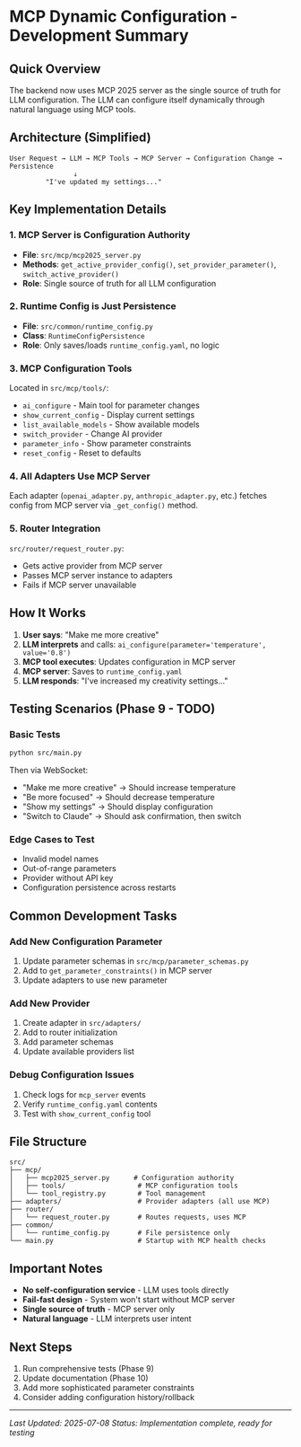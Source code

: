 # MCP Dynamic Configuration - Development Summary

## Quick Overview
The backend now uses MCP 2025 server as the single source of truth for LLM configuration. The LLM can configure itself dynamically through natural language using MCP tools.

## Architecture (Simplified)
```
User Request → LLM → MCP Tools → MCP Server → Configuration Change → Persistence
                ↓
         "I've updated my settings..."
```

## Key Implementation Details

### 1. MCP Server is Configuration Authority
- **File**: `src/mcp/mcp2025_server.py`
- **Methods**: `get_active_provider_config()`, `set_provider_parameter()`, `switch_active_provider()`
- **Role**: Single source of truth for all LLM configuration

### 2. Runtime Config is Just Persistence
- **File**: `src/common/runtime_config.py`
- **Class**: `RuntimeConfigPersistence`
- **Role**: Only saves/loads `runtime_config.yaml`, no logic

### 3. MCP Configuration Tools
Located in `src/mcp/tools/`:
- `ai_configure` - Main tool for parameter changes
- `show_current_config` - Display current settings
- `list_available_models` - Show available models
- `switch_provider` - Change AI provider
- `parameter_info` - Show parameter constraints
- `reset_config` - Reset to defaults

### 4. All Adapters Use MCP Server
Each adapter (`openai_adapter.py`, `anthropic_adapter.py`, etc.) fetches config from MCP server via `_get_config()` method.

### 5. Router Integration
`src/router/request_router.py`:
- Gets active provider from MCP server
- Passes MCP server instance to adapters
- Fails if MCP server unavailable

## How It Works

1. **User says**: "Make me more creative"
2. **LLM interprets** and calls: `ai_configure(parameter='temperature', value='0.8')`
3. **MCP tool executes**: Updates configuration in MCP server
4. **MCP server**: Saves to `runtime_config.yaml`
5. **LLM responds**: "I've increased my creativity settings..."

## Testing Scenarios (Phase 9 - TODO)

### Basic Tests
```bash
python src/main.py
```

Then via WebSocket:
- "Make me more creative" → Should increase temperature
- "Be more focused" → Should decrease temperature
- "Show my settings" → Should display configuration
- "Switch to Claude" → Should ask confirmation, then switch

### Edge Cases to Test
- Invalid model names
- Out-of-range parameters
- Provider without API key
- Configuration persistence across restarts

## Common Development Tasks

### Add New Configuration Parameter
1. Update parameter schemas in `src/mcp/parameter_schemas.py`
2. Add to `get_parameter_constraints()` in MCP server
3. Update adapters to use new parameter

### Add New Provider
1. Create adapter in `src/adapters/`
2. Add to router initialization
3. Add parameter schemas
4. Update available providers list

### Debug Configuration Issues
1. Check logs for `mcp_server` events
2. Verify `runtime_config.yaml` contents
3. Test with `show_current_config` tool

## File Structure
```
src/
├── mcp/
│   ├── mcp2025_server.py      # Configuration authority
│   ├── tools/                  # MCP configuration tools
│   └── tool_registry.py        # Tool management
├── adapters/                   # Provider adapters (all use MCP)
├── router/
│   └── request_router.py       # Routes requests, uses MCP
├── common/
│   └── runtime_config.py       # File persistence only
└── main.py                     # Startup with MCP health checks
```

## Important Notes
- **No self-configuration service** - LLM uses tools directly
- **Fail-fast design** - System won't start without MCP server
- **Single source of truth** - MCP server only
- **Natural language** - LLM interprets user intent

## Next Steps
1. Run comprehensive tests (Phase 9)
2. Update documentation (Phase 10)
3. Add more sophisticated parameter constraints
4. Consider adding configuration history/rollback

---
*Last Updated: 2025-07-08*
*Status: Implementation complete, ready for testing*
